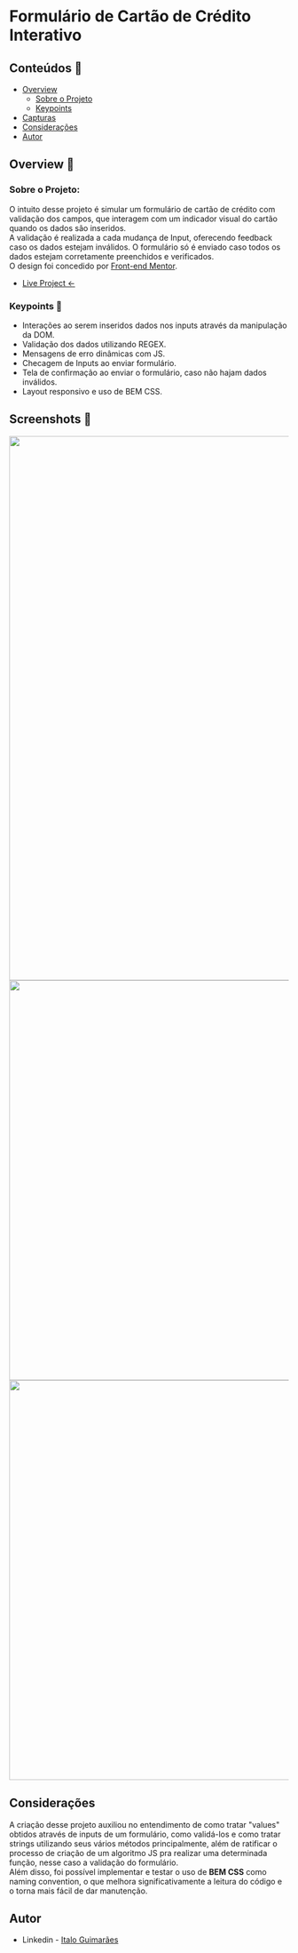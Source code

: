 # Formulário de Cartão de Crédito Interativo


## Conteúdos :pushpin:

- [Overview](#overview-monocle_face)
  - [Sobre o Projeto](#sobre-o-projeto)
  - [Keypoints](#keypoints-memo)
- [Capturas](#screenshots-camera_flash)
- [Considerações](#considerações)
- [Autor](#autor)

## Overview :monocle_face:

### Sobre o Projeto:

O intuito desse projeto é simular um formulário de cartão de crédito com validação dos campos, que interagem com um indicador visual do cartão quando os dados são inseridos.<br>
A validação é realizada a cada mudança de Input, oferecendo feedback caso os dados estejam inválidos. O formulário só é enviado caso todos os dados estejam corretamente preenchidos e verificados.
<br> O design foi concedido por [Front-end Mentor](https://www.frontendmentor.io/challenges/interactive-card-details-form-XpS8cKZDWw).<br>

- [Live Project <-](https://itsguim.github.io/interactive-creditcard/)

### Keypoints :memo:

- Interações ao serem inseridos dados nos inputs através da manipulação da DOM.
- Validação dos dados utilizando REGEX.
- Mensagens de erro dinâmicas com JS.
- Checagem de Inputs ao enviar formulário.
- Tela de confirmação ao enviar o formulário, caso não hajam dados inválidos.
- Layout responsivo e uso de BEM CSS.

## Screenshots :camera_flash:

<div>
  <img width="980em" src="https://user-images.githubusercontent.com/101853308/201554128-53e41499-794b-46e8-aa2d-083254bfc130.png"></img><br>
  <img width="720em" src="https://user-images.githubusercontent.com/101853308/200062589-d6ddcc24-7428-4644-9653-a9c49436e833.png"></img>
  <img width="720em" src="https://user-images.githubusercontent.com/101853308/200062729-53f32ef0-6429-4da6-b839-0e4c2085abb6.png"></img>
</div>

## Considerações

A criação desse projeto auxiliou no entendimento de como tratar "values" obtidos através de inputs de um formulário, como validá-los e como tratar strings utilizando seus vários métodos principalmente, além de ratificar o processo de criação de um algoritmo JS pra realizar uma determinada função, nesse caso a validação do formulário. <br>
Além disso, foi possível implementar e testar o uso de **BEM CSS** como naming convention, o que melhora significativamente a leitura do código e o torna mais fácil de dar manutenção.

## Autor
- Linkedin - [Italo Guimarães](https://www.linkedin.com/in/italo-guimaraes13/)
